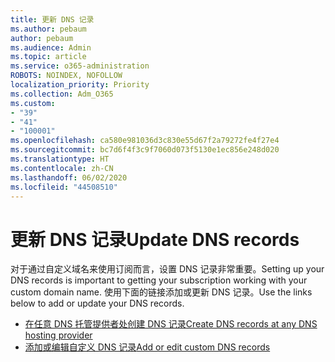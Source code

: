 ```yaml
---
title: 更新 DNS 记录
ms.author: pebaum
author: pebaum
ms.audience: Admin
ms.topic: article
ms.service: o365-administration
ROBOTS: NOINDEX, NOFOLLOW
localization_priority: Priority
ms.collection: Adm_O365
ms.custom:
- "39"
- "41"
- "100001"
ms.openlocfilehash: ca580e981036d3c830e55d67f2a79272fe4f27e4
ms.sourcegitcommit: bc7d6f4f3c9f7060d073f5130e1ec856e248d020
ms.translationtype: HT
ms.contentlocale: zh-CN
ms.lasthandoff: 06/02/2020
ms.locfileid: "44508510"
---
```

# <a name="update-dns-records"></a><span data-ttu-id="efd7a-102">更新 DNS 记录</span><span class="sxs-lookup"><span data-stu-id="efd7a-102">Update DNS records</span></span>

<span data-ttu-id="efd7a-103">对于通过自定义域名来使用订阅而言，设置 DNS 记录非常重要。</span><span class="sxs-lookup"><span data-stu-id="efd7a-103">Setting up your DNS records is important to getting your subscription working with your custom domain name.</span></span> <span data-ttu-id="efd7a-104">使用下面的链接添加或更新 DNS 记录。</span><span class="sxs-lookup"><span data-stu-id="efd7a-104">Use the links below to add or update your DNS records.</span></span>
  
- [<span data-ttu-id="efd7a-105">在任意 DNS 托管提供者处创建 DNS 记录</span><span class="sxs-lookup"><span data-stu-id="efd7a-105">Create DNS records at any DNS hosting provider</span></span>](https://docs.microsoft.com/microsoft-365/admin/get-help-with-domains/create-dns-records-at-any-dns-hosting-provider)  
- [<span data-ttu-id="efd7a-106">添加或编辑自定义 DNS 记录</span><span class="sxs-lookup"><span data-stu-id="efd7a-106">Add or edit custom DNS records</span></span>](https://docs.microsoft.com/microsoft-365/admin/dns/add-or-edit-custom-dns-records)